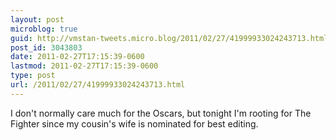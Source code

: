 ```yaml
---
layout: post
microblog: true
guid: http://vmstan-tweets.micro.blog/2011/02/27/41999933024243713.html
post_id: 3043803
date: 2011-02-27T17:15:39-0600
lastmod: 2011-02-27T17:15:39-0600
type: post
url: /2011/02/27/41999933024243713.html
---
```

I don't normally care much for the Oscars, but tonight I'm rooting for The Fighter since my cousin's wife is nominated for best editing.
